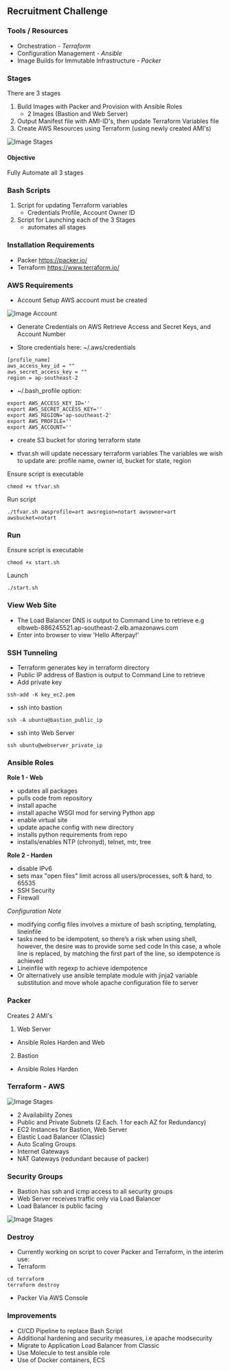 
## Recruitment Challenge

### Tools / Resources
- Orchestration - *Terraform*
- Configuration Management - *Ansible*
- Image Builds for Immutable Infrastructure - *Packer*

### Stages
There are 3 stages
1) Build Images with Packer and Provision with Ansible Roles
   - 2 Images (Bastion and Web Server)
2) Output Manifest file with AMI-ID's, then update Terraform Variables file
3) Create AWS Resources using Terraform (using newly created AMI's)

![Image Stages](https://github.com/mymatt/Coding-Challenge/blob/master/images/AfterPay_workflow.png)

#### Objective
Fully Automate all 3 stages

### Bash Scripts
1) Script for updating Terraform variables
   - Credentials Profile, Account Owner ID
2) Script for Launching each of the 3 Stages
   - automates all stages

### Installation Requirements
- Packer https://packer.io/
- Terraform https://www.terraform.io/

### AWS Requirements
- Account Setup
AWS account must be created

![Image Account](https://github.com/mymatt/Coding-Challenge/blob/master/images/afterpay_account.png)

- Generate Credentials on AWS
Retrieve Access and Secret Keys, and Account Number

- Store credentials here: ~/.aws/credentials
```
[profile_name]
aws_access_key_id = ""
aws_secret_access_key = ""
region = ap-southeast-2
```
- ~/.bash_profile option:
```
export AWS_ACCESS_KEY_ID=''
export AWS_SECRET_ACCESS_KEY=''
export AWS_REGION='ap-southeast-2'
export AWS_PROFILE=''
export AWS_ACCOUNT=''
```
- create S3 bucket for storing terraform state

- tfvar.sh will update necessary terraform variables
The variables we wish to update are: profile name, owner id, bucket for state, region

Ensure script is executable
```
chmod +x tfvar.sh
```
Run script
```
./tfvar.sh awsprofile=art awsregion=notart awsowner=art awsbucket=notart
```

### Run
Ensure script is executable
```
chmod +x start.sh
```
Launch
```
./start.sh
```

### View Web Site
- The Load Balancer DNS is output to Command Line to retrieve e.g elbweb-886245521.ap-southeast-2.elb.amazonaws.com
- Enter into browser to view 'Hello Afterpay!'

### SSH Tunneling
- Terraform generates key in terraform directory
- Public IP address of Bastion is output to Command Line to retrieve
- Add private key
```
ssh-add -K key_ec2.pem
```
- ssh into bastion
```
ssh -A ubuntu@bastion_public_ip
```
- ssh into Web Server
```
ssh ubuntu@webserver_private_ip
```

### Ansible Roles
**Role 1 - Web**
- updates all packages
- pulls code from repository
- install apache
- install apache WSGI mod for serving Python app
- enable virtual site
- update apache config with new directory
- installs python requirements from repo
- installs/enables NTP (chronyd), telnet, mtr, tree

**Role 2 - Harden**
- disable IPv6
- sets max "open files" limit across all users/processes, soft & hard, to 65535
- SSH Security
- Firewall

*Configuration Note*
- modifying config files involves a mixture of bash scripting, templating, lineinfile
- tasks need to be idempotent, so there’s a risk when using shell, however, the desire was to provide some sed code
  In this case, a whole line is replaced, by matching the first part of the line, so idempotence is achieved
- Lineinfile with regexp to achieve idempotence
- Or alternatively use ansible template module with jinja2 variable substitution and move whole apache configuration file to server

### Packer
Creates 2 AMI's
1. Web Server
- Ansible Roles Harden and Web

2. Bastion
- Ansible Roles Harden

### Terraform - AWS

![Image Stages](https://github.com/mymatt/Coding-Challenge/blob/master/images/AfterPay_aws.png)

- 2 Availability Zones
- Public and Private Subnets (2 Each. 1 for each AZ for Redundancy)
- EC2 Instances for Bastion, Web Server
- Elastic Load Balancer (Classic)
- Auto Scaling Groups
- Internet Gateways
- NAT Gateways (redundant because of packer)

### Security Groups
- Bastion has ssh and icmp access to all security groups
- Web Server receives traffic only via Load Balancer
- Load Balancer is public facing

![Image Stages](https://github.com/mymatt/Coding-Challenge/blob/master/images/AfterPay_sec.png)

### Destroy
- Currently working on script to cover Packer and Terraform, in the interim use:
- Terraform
```
cd terraform
terraform destroy
```
- Packer
Via AWS Console

### Improvements
- CI/CD Pipeline to replace Bash Script
- Additional hardening and security measures, i.e apache modsecurity
- Migrate to Application Load Balancer from Classic
- Use Molecule to test ansible role
- Use of Docker containers, ECS
